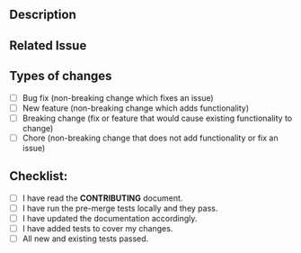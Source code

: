 <!--- Provide a short summary of your changes in the Title above -->

## Description
<!--- Describe your changes in detail, what problems does it solve? -->

## Related Issue
<!--- If you are suggesting a new feature or change, please create an issue first -->
<!--- Please link to the issue, discourse, or stackoverflow here: -->

## Types of changes
<!--- What types of changes does your code introduce? Put an `x` in all the boxes that apply: -->
- [ ] Bug fix (non-breaking change which fixes an issue)
- [ ] New feature (non-breaking change which adds functionality)
- [ ] Breaking change (fix or feature that would cause existing functionality to change)
- [ ] Chore (non-breaking change that does not add functionality or fix an issue)

## Checklist:
<!--- Go over all the following points, and put an `x` in all the boxes that apply. -->
<!--- If you're unsure about any of these, don't hesitate to ask. We're here to help! -->
- [ ] I have read the **CONTRIBUTING** document.
- [ ] I have run the pre-merge tests locally and they pass.
- [ ] I have updated the documentation accordingly.
- [ ] I have added tests to cover my changes.
- [ ] All new and existing tests passed.
